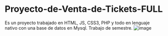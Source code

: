 # Proyecto-de-Venta-de-Tickets-FULL
Es un proyecto trabajado en HTML, JS, CSS3, PHP y todo en lenguaje nativo con una base de datos en Mysql. Trabajo de semestre.
![image](https://github.com/Jhosen-Alcon/Proyecto-de-Venta-de-Tickets-FULL/assets/73719981/6b018496-f1ef-41e1-abfa-e88ea0232b1d)
